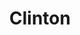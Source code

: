 ---
ee_id: '133'
site: '1'
type: '2'
url: 2011-140-clinton
title: Clinton
year: '2011'
display_year: '2011'
medium: Pencil on paper (produced with Mutoh XP-300 Series printer)
dims: 15.75 x 13.4375  in
pitch: Bill Clinton as drawn in pencil by a plotter. Produced in an edition of 3.
ps: "<p>​I have to give credit to my mom for this one, drawing Clinton was totally
  her idea. Nice one! And yes, the signature is mechanical.:)"
live_url:
related:
youtube:
related_code:
imgs: clinton-2011-140-digital-database-ih.jpg
subheading:
download:
add_credit:
add_credits:
commission:
layout: things-i-made
---